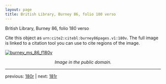 ```yaml
---
layout: page
title: British Library, Burney 86, folio 180 verso
---
```


British Library, Burney 86, folio 180 verso

Cite this object as `urn:cite2:citebl:burney86pages.v1:180v`.  The full image is linked to a citation tool you can use to cite regions of the image.

[![burney_ms_86_f180v](http://www.homermultitext.org/iipsrv?IIIF=/project/homer/pyramidal/deepzoom/citebl/burney86imgs/v1/burney_ms_86_f180v.tif/full/800,/0/default.jpg)](http://www.homermultitext.org/ict2/?urn=urn:cite2:citebl:burney86imgs.v1:burney_ms_86_f180v) 

<p style="text-align: center; font-style: italic;">Image in the public domain.</p>

---

previous: [180r](../180r/) | next: [181r](../181r/)